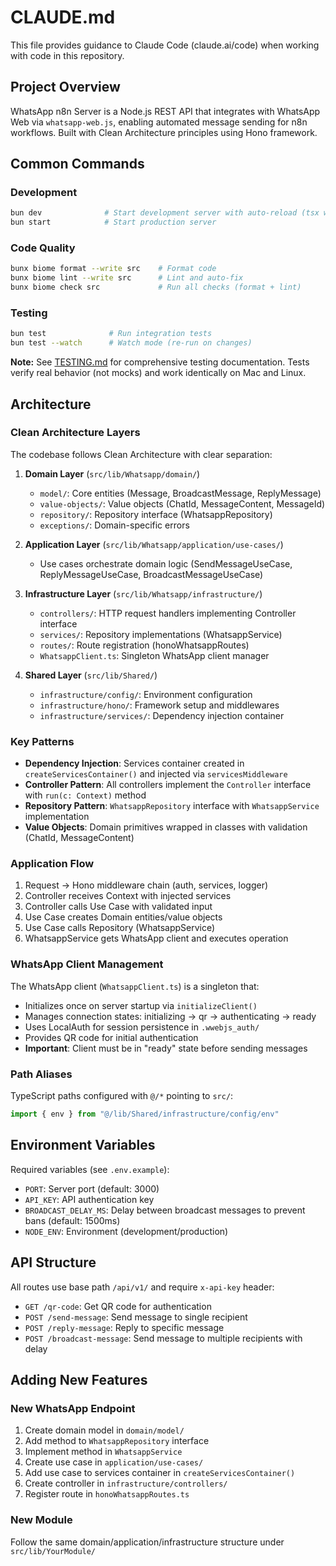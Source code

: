 # CLAUDE.md

This file provides guidance to Claude Code (claude.ai/code) when working with code in this repository.

## Project Overview

WhatsApp n8n Server is a Node.js REST API that integrates with WhatsApp Web via `whatsapp-web.js`, enabling automated message sending for n8n workflows. Built with Clean Architecture principles using Hono framework.

## Common Commands

### Development
```bash
bun dev              # Start development server with auto-reload (tsx watch)
bun start            # Start production server
```

### Code Quality
```bash
bunx biome format --write src    # Format code
bunx biome lint --write src      # Lint and auto-fix
bunx biome check src             # Run all checks (format + lint)
```

### Testing
```bash
bun test              # Run integration tests
bun test --watch      # Watch mode (re-run on changes)
```

**Note:** See [TESTING.md](TESTING.md) for comprehensive testing documentation. Tests verify real behavior (not mocks) and work identically on Mac and Linux.

## Architecture

### Clean Architecture Layers

The codebase follows Clean Architecture with clear separation:

1. **Domain Layer** (`src/lib/Whatsapp/domain/`)
   - `model/`: Core entities (Message, BroadcastMessage, ReplyMessage)
   - `value-objects/`: Value objects (ChatId, MessageContent, MessageId)
   - `repository/`: Repository interface (WhatsappRepository)
   - `exceptions/`: Domain-specific errors

2. **Application Layer** (`src/lib/Whatsapp/application/use-cases/`)
   - Use cases orchestrate domain logic (SendMessageUseCase, ReplyMessageUseCase, BroadcastMessageUseCase)

3. **Infrastructure Layer** (`src/lib/Whatsapp/infrastructure/`)
   - `controllers/`: HTTP request handlers implementing Controller interface
   - `services/`: Repository implementations (WhatsappService)
   - `routes/`: Route registration (honoWhatsappRoutes)
   - `WhatsappClient.ts`: Singleton WhatsApp client manager

4. **Shared Layer** (`src/lib/Shared/`)
   - `infrastructure/config/`: Environment configuration
   - `infrastructure/hono/`: Framework setup and middlewares
   - `infrastructure/services/`: Dependency injection container

### Key Patterns

- **Dependency Injection**: Services container created in `createServicesContainer()` and injected via `servicesMiddleware`
- **Controller Pattern**: All controllers implement the `Controller` interface with `run(c: Context)` method
- **Repository Pattern**: `WhatsappRepository` interface with `WhatsappService` implementation
- **Value Objects**: Domain primitives wrapped in classes with validation (ChatId, MessageContent)

### Application Flow

1. Request → Hono middleware chain (auth, services, logger)
2. Controller receives Context with injected services
3. Controller calls Use Case with validated input
4. Use Case creates Domain entities/value objects
5. Use Case calls Repository (WhatsappService)
6. WhatsappService gets WhatsApp client and executes operation

### WhatsApp Client Management

The WhatsApp client (`WhatsappClient.ts`) is a singleton that:
- Initializes once on server startup via `initializeClient()`
- Manages connection states: initializing → qr → authenticating → ready
- Uses LocalAuth for session persistence in `.wwebjs_auth/`
- Provides QR code for initial authentication
- **Important**: Client must be in "ready" state before sending messages

### Path Aliases

TypeScript paths configured with `@/*` pointing to `src/`:
```typescript
import { env } from "@/lib/Shared/infrastructure/config/env"
```

## Environment Variables

Required variables (see `.env.example`):
- `PORT`: Server port (default: 3000)
- `API_KEY`: API authentication key
- `BROADCAST_DELAY_MS`: Delay between broadcast messages to prevent bans (default: 1500ms)
- `NODE_ENV`: Environment (development/production)

## API Structure

All routes use base path `/api/v1/` and require `x-api-key` header:
- `GET /qr-code`: Get QR code for authentication
- `POST /send-message`: Send message to single recipient
- `POST /reply-message`: Reply to specific message
- `POST /broadcast-message`: Send message to multiple recipients with delay

## Adding New Features

### New WhatsApp Endpoint
1. Create domain model in `domain/model/`
2. Add method to `WhatsappRepository` interface
3. Implement method in `WhatsappService`
4. Create use case in `application/use-cases/`
5. Add use case to services container in `createServicesContainer()`
6. Create controller in `infrastructure/controllers/`
7. Register route in `honoWhatsappRoutes.ts`

### New Module
Follow the same domain/application/infrastructure structure under `src/lib/YourModule/`
